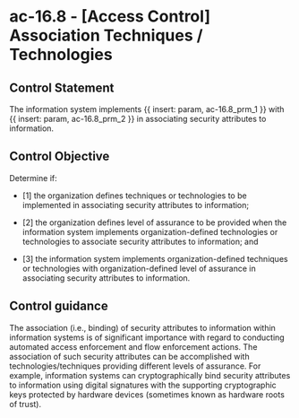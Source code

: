 # ac-16.8 - \[Access Control\] Association Techniques / Technologies

## Control Statement

The information system implements {{ insert: param, ac-16.8_prm_1 }} with {{ insert: param, ac-16.8_prm_2 }} in associating security attributes to information.

## Control Objective

Determine if:

- \[1\] the organization defines techniques or technologies to be implemented in associating security attributes to information;

- \[2\] the organization defines level of assurance to be provided when the information system implements organization-defined technologies or technologies to associate security attributes to information; and

- \[3\] the information system implements organization-defined techniques or technologies with organization-defined level of assurance in associating security attributes to information.

## Control guidance

The association (i.e., binding) of security attributes to information within information systems is of significant importance with regard to conducting automated access enforcement and flow enforcement actions. The association of such security attributes can be accomplished with technologies/techniques providing different levels of assurance. For example, information systems can cryptographically bind security attributes to information using digital signatures with the supporting cryptographic keys protected by hardware devices (sometimes known as hardware roots of trust).
